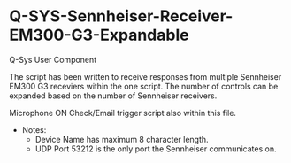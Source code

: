 # Q-SYS-Sennheiser-Receiver-EM300-G3-Expandable
Q-Sys User Component

The script has been written to receive responses from multiple Sennheiser EM300 G3 receviers within the one script.
The number of controls can be expanded based on the number of Sennheiser receivers.

Microphone ON Check/Email trigger script also within this file.

- Notes:
  - Device Name has maximum 8 character length.
  - UDP Port 53212 is the only port the Sennheiser communicates on.
